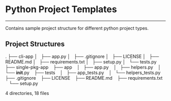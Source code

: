 # Python Project Templates
---

Contains sample project structure for different python project types.

## Project Structures

.
├── cli-app
│   ├── app.py
│   ├── .gitignore
│   ├── LICENSE
│   ├── README.md
│   ├── requirements.txt
│   ├── setup.py
│   └── tests.py
├── single-pkg-app
    ├── app
    │   ├── app.py
    │   ├── helpers.py
    │   └── __init__.py
    ├── tests
    │   ├── app_tests.py
    │   └── helpers_tests.py
    ├── .gitignore
    ├── LICENSE
    ├── README.md
    ├── requirements.txt
    └── setup.py



4 directories, 18 files
